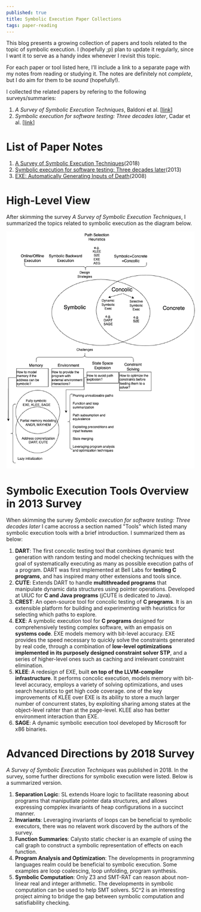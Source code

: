 ```yaml
---
published: true
title: Symbolic Execution Paper Collections
tags: paper-reading
---
```


This blog presents a growing collection of papers and tools related to the topic of symbolic execution. I (hopefully ;p) plan to update it regularly, since I want it to serve as a handy index whenever I revisit this topic. 

For each paper or tool listed here, I’ll include a link to a separate page with my notes from reading or studying it. The notes are definitely not *complete*, but I do aim for them to be *sound* (hopefully!).

I collected the related papers by refering to the following surveys/summaries:
1. *A Survey of Symbolic Execution Techniques*, Baldoni et al. [[link](https://arxiv.org/pdf/1610.00502)]
2. *Symbolic execution for software testing: Three decades later*, Cadar et al. [[link](https://people.eecs.berkeley.edu/~ksen/papers/cacm13.pdf)]

# List of Paper Notes
1. [A Survey of Symbolic Execution Techniques](/paper_notes/2025-04-20-A-Survey-of-Symbolic-Execution-Techniques)(2018)
2. [Symbolic execution for software testing: Three decades later](/paper_notes/2025-04-20-Symbolic-execution-for-software-testing-Three-decades-later.md)(2013)
3. [EXE: Automatically Generating Inputs of Death](/paper_notes/2025-04-21-EXE-Automatically-Generating-Inputs-of-Death.md)(2008)

# High-Level View

After skimming the survey *A Survey of Symbolic Execution Techniques*, I summarized the topics related to symbolic execution as the diagram below.

![Topics Related to Symbolic Execution](../images/posts/symbolic_execution_index/symbolic_exec.drawio.png)

# Symbolic Execution Tools Overview in 2013 Survey
When skimming the survey *Symbolic execution for software testing: Three decades later* I came accross a section named "Tools" which listed many symbolic execution tools with a brief introduction. I summarized them as below:

1. **DART**: The first concolic testing tool that combines dynamic test generation with random testing and model checking techniques with the goal of systematically executing as many as possible execution paths of a program. DART was first implemented at Bell Labs for **testing C programs**, and has inspired many other extensions and tools since.
2. **CUTE**: Extends DART to handle **multithreaded programs** that manipulate dynamic data structures using pointer operations. Developed at UIUC for **C and Java programs** (jCUTE is dedicated to Java).
3. **CREST**: An open-source tool for concolic testing of **C programs**. It is an extensible platform for building and experimenting with heuristics for selecting which paths to explore.
4. **EXE**: A symbolic execution tool for **C programs** designed for comprehensively testing complex software, with an empasis on **systems code**. EXE models memory with bit-level accuracy. EXE provides the speed necessary to quickly solve the constraints generated by real code, through a combination of **low-level optimizations implemented in its purposely designed constraint solver STP**, and a series of higher-level ones such as caching and irrelevant constraint elimination.
5. **KLEE**: A redesign of EXE, built **on top of the LLVM-compiler infrastructure**. It performs concolic execution, models memory with bit-level accuracy, employs a variety of solving optimizations, and uses search heuristics to get high code coverage. one of the key improvements of KLEE over EXE is its ability to store a much larger number of concurrent states, by exploiting sharing among states at the object-level rahter than at the page-level. KLEE also has better environment interaction than EXE. 
6. **SAGE**: A dynamic symbolic execution tool developed by Microsoft for x86 binaries.

# Advanced Directions by 2018 Survey
*A Survey of Symbolic Execution Techniques* was published in 2018. In the survey, some further directions for symbolic execution were listed. Below is a summarized version.

1. **Separation Logic**: SL extends Hoare logic to facilitate reasoning about programs that maniputlate pointer data structures, and allows expressing compplex invariants of heap configurations in a succinct manner.
2. **Invariants**: Leveraging invariants of loops can be beneficial to symbolic executors, there was no relavent work discoverd by the authors of the survey.
3. **Function Summaries**: Calysto static checker is an example of using the call graph to construct a symbolic representation of effects on each function.
4. **Program Analysis and Optimization**: The developments in programming languages realm could be beneficial to symbolic execution. Some examples are loop coalescing, loop unfolding, program synthesis.
5. **Symbolic Computation**: Only Z3 and SMT-RAT can reason about non-linear real and integer arithmetic. The developments in symbolic computation can be used to help SMT solvers. SC^2 is an interesting project aiming to bridge the gap between symbolic computation and satisfiability checking.